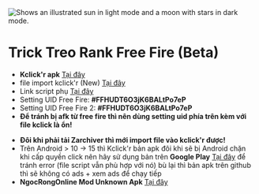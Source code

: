 <picture>
  <source media="(prefers-color-scheme: dark)" srcset="https://github.com/lpham0734/images_gif/blob/main/retouch_2023082223382001.jpg">
  <source media="(prefers-color-scheme: light)" srcset="https://github.com/lpham0734/images_gif/blob/main/retouch_2023082223382001.jpg">
  <img alt="Shows an illustrated sun in light mode and a moon with stars in dark mode." src="https://github.com/lpham0734/images_gif/blob/main/retouch_2023082223382001.jpg">
</picture>


# Trick Treo Rank Free Fire (Beta)
- **Kclick'r apk** [Tại đây](https://github.com/Nain57/Smart-AutoClicker/releases/download/3.4.0/smartautoclicker-fDroid-release.apk)
- file import kclick'r (New) [Tại đây](https://github.com/lpham0734/data_free_fire/raw/refs/heads/main/treo%20vip.zip)
- Link script phụ [Tại đây](https://www.mediafire.com/file/lk6fehxvo7a40sf/treo_vip.zip/file)
- Setting UID Free Fire: **#FFHUDT6O3jK6BALtPo7eP**
- Setting UID Free Fire 2: **#FFHUDT6O3jK6BALtPo7eP**
- **Để tránh bị afk từ free fire thì nên dùng setting uid phía trên kèm với file kclick là ổn!**
* **Đôi khi phải tải Zarchiver thì mới import file vào kclick'r được!**
* Trên Android > 10 -> 15 thì Kclick'r bản apk đôi khi sẽ bị Android chặn khi cấp quyền click nên hãy sử dụng bản trên **Google Play** [Tại đây](https://play.google.com/store/apps/details?id=com.buzbuz.smartautoclicker) để tránh error (file script vẫn phù hợp với nó) bù lại thì bản apk trên github thì sẽ không có ads + xem ads để chạy tiếp  
* **NgocRongOnline Mod Unknown Apk** [Tại đây](https://drive.google.com/file/d/10bZj9aG9vWwh1xMVcNcBWkl6bRBMSPjg/view?usp=drivesdk)


